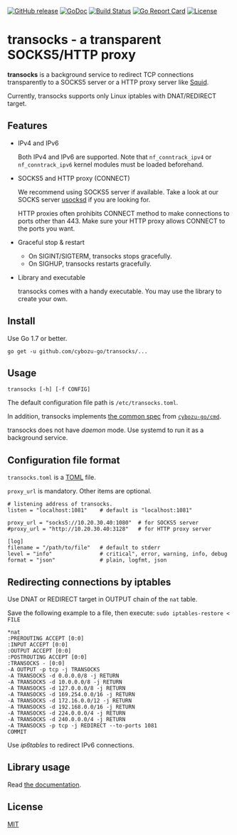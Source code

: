 [![GitHub release](https://img.shields.io/github/release/cybozu-go/transocks.svg?maxAge=60)][releases]
[![GoDoc](https://godoc.org/github.com/cybozu-go/transocks?status.svg)][godoc]
[![Build Status](https://travis-ci.org/cybozu-go/transocks.svg?branch=master)](https://travis-ci.org/cybozu-go/transocks)
[![Go Report Card](https://goreportcard.com/badge/github.com/cybozu-go/transocks)](https://goreportcard.com/report/github.com/cybozu-go/transocks)
[![License](https://img.shields.io/github/license/cybozu-go/transocks.svg?maxAge=2592000)](LICENSE)

transocks - a transparent SOCKS5/HTTP proxy
===========================================

**transocks** is a background service to redirect TCP connections
transparently to a SOCKS5 server or a HTTP proxy server like [Squid][].

Currently, transocks supports only Linux iptables with DNAT/REDIRECT target.

Features
--------

* IPv4 and IPv6

    Both IPv4 and IPv6 are supported.
    Note that `nf_conntrack_ipv4` or `nf_conntrack_ipv6` kernel modules
    must be loaded beforehand.

* SOCKS5 and HTTP proxy (CONNECT)

    We recommend using SOCKS5 server if available.
    Take a look at our SOCKS server [usocksd][] if you are looking for.

    HTTP proxies often prohibits CONNECT method to make connections
    to ports other than 443.  Make sure your HTTP proxy allows CONNECT
    to the ports you want.

* Graceful stop & restart

    * On SIGINT/SIGTERM, transocks stops gracefully.
    * On SIGHUP, transocks restarts gracefully.

* Library and executable

    transocks comes with a handy executable.
    You may use the library to create your own.

Install
-------

Use Go 1.7 or better.

```
go get -u github.com/cybozu-go/transocks/...
```

Usage
-----

`transocks [-h] [-f CONFIG]`

The default configuration file path is `/etc/transocks.toml`.

In addition, transocks implements [the common spec](https://github.com/cybozu-go/cmd#specifications) from [`cybozu-go/cmd`](https://github.com/cybozu-go/cmd).

transocks does not have *daemon* mode.  Use systemd to run it
as a background service.

Configuration file format
-------------------------

`transocks.toml` is a [TOML][] file.

`proxy_url` is mandatory.  Other items are optional.

```
# listening address of transocks.
listen = "localhost:1081"    # default is "localhost:1081"

proxy_url = "socks5://10.20.30.40:1080"  # for SOCKS5 server
#proxy_url = "http://10.20.30.40:3128"   # for HTTP proxy server

[log]
filename = "/path/to/file"   # default to stderr
level = "info"               # critical", error, warning, info, debug
format = "json"              # plain, logfmt, json
```

Redirecting connections by iptables
-----------------------------------

Use DNAT or REDIRECT target in OUTPUT chain of the `nat` table.

Save the following example to a file, then execute:
`sudo iptables-restore < FILE`

```
*nat
:PREROUTING ACCEPT [0:0]
:INPUT ACCEPT [0:0]
:OUTPUT ACCEPT [0:0]
:POSTROUTING ACCEPT [0:0]
:TRANSOCKS - [0:0]
-A OUTPUT -p tcp -j TRANSOCKS
-A TRANSOCKS -d 0.0.0.0/8 -j RETURN
-A TRANSOCKS -d 10.0.0.0/8 -j RETURN
-A TRANSOCKS -d 127.0.0.0/8 -j RETURN
-A TRANSOCKS -d 169.254.0.0/16 -j RETURN
-A TRANSOCKS -d 172.16.0.0/12 -j RETURN
-A TRANSOCKS -d 192.168.0.0/16 -j RETURN
-A TRANSOCKS -d 224.0.0.0/4 -j RETURN
-A TRANSOCKS -d 240.0.0.0/4 -j RETURN
-A TRANSOCKS -p tcp -j REDIRECT --to-ports 1081
COMMIT
```

Use *ip6tables* to redirect IPv6 connections.

Library usage
-------------

Read [the documentation][godoc].

License
-------

[MIT](https://opensource.org/licenses/MIT)

[releases]: https://github.com/cybozu-go/transocks/releases
[godoc]: https://godoc.org/github.com/cybozu-go/transocks
[Squid]: http://www.squid-cache.org/
[usocksd]: https://github.com/cybozu-go/usocksd
[TOML]: https://github.com/toml-lang/toml
